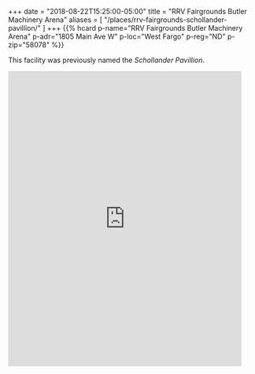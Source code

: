 +++
date = "2018-08-22T15:25:00-05:00"
title = "RRV Fairgrounds Butler Machinery Arena"
aliases = [ "/places/rrv-fairgrounds-schollander-pavillion/" ]
+++
<span class="genericon genericon-location"></span>
{{% hcard p-name="RRV Fairgrounds Butler Machinery Arena" p-adr="1805 Main Ave W" p-loc="West Fargo" p-reg="ND" p-zip="58078" %}}

This facility was previously named the *Schollander Pavillion*.

<iframe src="https://www.google.com/maps/embed?pb=!1m14!1m8!1m3!1d2727.462760385958!2d-96.931056!3d46.873944!3m2!1i1024!2i768!4f13.1!3m3!1m2!1s0x0%3A0x1e0ac94e458591be!2sRed+River+Valley+Fair+-+Pavilion!5e0!3m2!1sen!2sus!4v1534987088624" width="474" height="600" frameborder="0" style="border:0" allowfullscreen></iframe>
